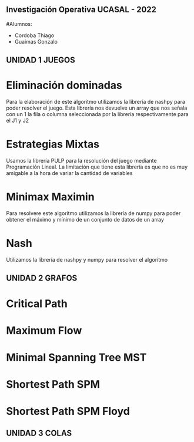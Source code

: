 ## Investigación Operativa UCASAL - 2022

#Alumnos:
- Cordoba Thiago
- Guaimas Gonzalo

## UNIDAD 1 JUEGOS
# Eliminación dominadas
Para la elaboración de este algoritmo utilizamos la librería de nashpy para poder resolver el juego. 
Esta librería nos devuelve un array que nos señala con un 1 la fila o columna seleccionada por la librería
respectivamente para el J1 y J2
# Estrategias Mixtas
Usamos la librería PULP para la resolución del juego mediante Programación Lineal.
La limitación que tiene esta librería es que no es muy amigable a la hora de variar la cantidad de variables
# Minimax Maximin
Para resolvere este algoritmo utilizamos la librería de numpy para poder obtener el máximo y mínimo de un 
conjunto de datos de un array
# Nash
Utilizamos la librería de nashpy y numpy para resolver el algoritmo
## UNIDAD 2 GRAFOS
# Critical Path

# Maximum Flow

# Minimal Spanning Tree  MST

# Shortest Path SPM

# Shortest Path SPM Floyd


## UNIDAD 3 COLAS
